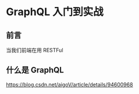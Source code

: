 # GraphQL 入门到实战

## 前言

当我们前端在用 RESTFul

## 什么是 GraphQL

https://blog.csdn.net/aigoV/article/details/94600968
